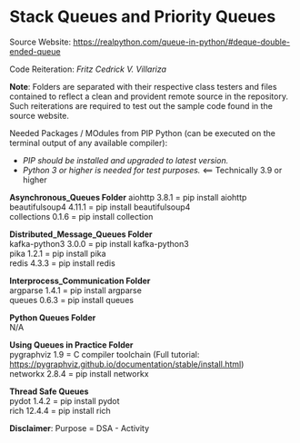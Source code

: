 # Stack Queues and Priority Queues

Source Website: https://realpython.com/queue-in-python/#deque-double-ended-queue

Code Reiteration: _Fritz Cedrick V. Villariza_

**Note**: Folders are separated with their respective class testers and files contained to reflect a clean and provident remote source in the repository. Such reiterations are required to test out the sample code found in the source website.

Needed Packages / MOdules from PIP Python (can be executed on the terminal output of any available compiler):
- *PIP should be installed and upgraded to latest version.*
- *Python 3 or higher is needed for test purposes.* <== Technically 3.9 or higher

**Asynchronous_Queues Folder**
aiohttp 3.8.1 = pip install aiohttp <br />
beautifulsoup4 4.11.1 = pip install beautifulsoup4 <br />
collections 0.1.6 = pip install collection <br />

**Distributed_Message_Queues Folder** <br />
kafka-python3 3.0.0 = pip install kafka-python3 <br />
pika 1.2.1 = pip install pika <br />
redis 4.3.3 = pip install redis <br />

**Interprocess_Communication Folder** <br />
argparse 1.4.1 = pip install argparse <br />
queues 0.6.3 = pip install queues <br />

**Python Queues Folder** <br />
N/A

**Using Queues in Practice Folder** <br />
pygraphviz 1.9 = C compiler toolchain (Full tutorial: https://pygraphviz.github.io/documentation/stable/install.html) <br />
networkx 2.8.4 = pip install networkx <br />

**Thread Safe Queues** <br />
pydot 1.4.2 = pip install pydot <br />
rich 12.4.4 = pip install rich <br />

**Disclaimer**: Purpose = DSA - Activity